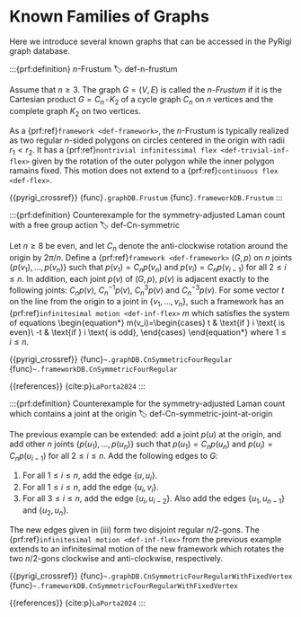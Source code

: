 # Known Families of Graphs

Here we introduce several known graphs that can be accessed in the PyRigi graph database.

:::{prf:definition} $n$-Frustum
:label: def-n-frustum

Assume that $n\geq 3$. The graph $G=(V,E)$ is called the _$n$-Frustum_ if it is the Cartesian product $G=C_n\,\square \, K_2$ of a cycle graph $C_n$ on $n$ vertices and the complete graph $K_2$ on two vertices.

As a {prf:ref}`framework <def-framework>`, the $n$-Frustum is typically realized as two regular $n$-sided polygons on circles centered in the origin with radii $r_1<r_2$. It has a {prf:ref}`nontrivial infinitessimal flex <def-trivial-inf-flex>` given by the rotation of the outer polygon while the inner polygon ramains fixed. This motion does not extend to a {prf:ref}`continuous flex <def-flex>`.

{{pyrigi_crossref}} {func}`.graphDB.Frustum`
{func}`.frameworkDB.Frustum`
:::


:::{prf:definition} Counterexample for the symmetry-adjusted Laman count with a free group action
:label: def-Cn-symmetric

Let $n\geq8$ be even, and let $C_n$ denote the anti-clockwise rotation around the origin by $2\pi/n$. 
Define a {prf:ref}`framework <def-framework>` $(G,p)$ on $n$ joints $\{p(v_1),\dots,p(v_n)\}$ such that $p(v_1)=C_np(v_n)$ and $p(v_i)=C_np(v_{i-1})$ for all $2\leq i\leq n$. In addition, each joint $p(v)$ of $(G,p)$, $p(v)$ is adjacent exactly to the following joints: $C_np(v)$, $C_n^{-1}p(v)$, $C_n^3p(v)$ and $C_n^{-3}p(v)$. For some vector $t$ on the line from the origin to a joint in $\{v_1,\dots,v_n\}$, such a framework has an {prf:ref}`infinitesimal motion <def-inf-flex>` $m$ which satisfies the system of equations
\begin{equation*}
    m(v_i)=\begin{cases}
        t & \text{if } i \text{ is even}\\
        -t & \text{if } i \text{ is odd},
    \end{cases}
\end{equation*}
where $1\leq i\leq n$.

{{pyrigi_crossref}} {func}`~.graphDB.CnSymmetricFourRegular`
{func}`~.frameworkDB.CnSymmetricFourRegular`

{{references}} {cite:p}`LaPorta2024`
:::

:::{prf:definition} Counterexample for the symmetry-adjusted Laman count which contains a joint at the origin
:label: def-Cn-symmetric-joint-at-origin

The previous example can be extended: add a joint $p(u)$ at the origin, and add other $n$ joints $\{p(u_1),\dots,p(u_n)\}$ such that $p(u_1)=C_np(u_n)$ and $p(u_i)=C_np(u_{i-1})$ for all $2\leq i\leq n$. Add the following edges to $G$:
1. For all $1\leq i\leq n$, add the edge $\{u,u_i\}$.
2. For all $1\leq i\leq n$, add the edge $\{u_i,v_i\}$.
3. For all $3\leq i\leq n$, add the edge $\{u_i,u_{i-2}\}$. Also add the edges $\{u_1,u_{n-1}\}$ and $\{u_2,u_n\}$.

The new edges given in (iii) form two disjoint regular $n/2$-gons. The {prf:ref}`infinitesimal motion <def-inf-flex>` from the previous example extends to an infinitesimal motion of the new framework which rotates the two $n/2$-gons clockwise and anti-clockwise, respectively.

{{pyrigi_crossref}} {func}`~.graphDB.CnSymmetricFourRegularWithFixedVertex`
{func}`~.frameworkDB.CnSymmetricFourRegularWithFixedVertex`

{{references}} {cite:p}`LaPorta2024`
:::